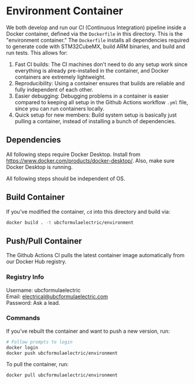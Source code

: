 # Environment Container

We both develop and run our CI (Continuous Integration) pipeline inside a Docker container, defined via the `Dockerfile` in this directory. This is the "environment container." The `Dockerfile` installs all dependencies required to generate code with STM32CubeMX, build ARM binaries, and build and run tests. This allows for:

1. Fast CI builds: The CI machines don't need to do any setup work since everything is already pre-installed in the container, and Docker containers are extremely lightweight.
2. Reproducibility: Using a container ensures that builds are reliable and fully independent of each other.
3. Easier debugging: Debugging problems in a container is easier compared to keeping all setup in the Github Actions workflow `.yml` file, since you can run containers locally.
4. Quick setup for new members: Build system setup is basically just pulling a container, instead of installing a bunch of dependencies.

## Dependencies

All following steps require Docker Desktop. Install from https://www.docker.com/products/docker-desktop/. Also, make sure Docker Desktop is running.

All following steps should be independent of OS.

## Build Container

If you've modified the container, `cd` into this directory and build via:

```bash
docker build . -t ubcformulaelectric/environment
```

## Push/Pull Container

The Github Actions CI pulls the latest container image automatically from our Docker Hub registry. 

### Registry Info
Username: ubcformulaelectric \
Email: electrical@ubcformulaelectric.com \
Password: Ask a lead.

### Commands

If you've rebuilt the container and want to push a new version, run:

```bash
# Follow prompts to login
docker login 
docker push ubcformulaelectric/environment
```

To pull the container, run: 

```bash
docker pull ubcformulaelectric/environment
```
